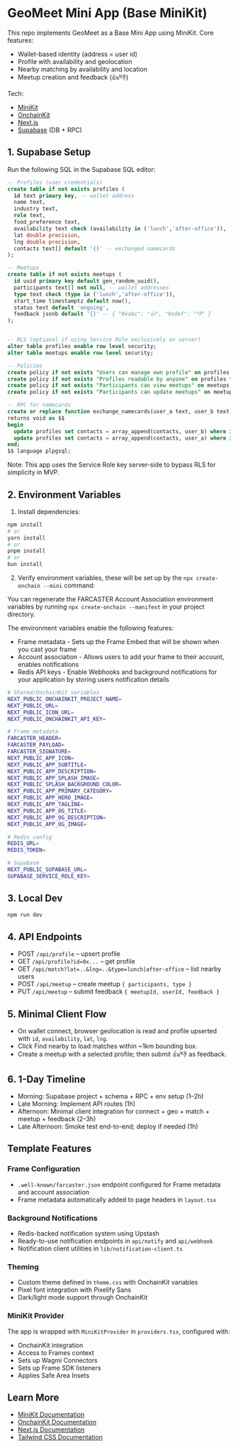 # GeoMeet Mini App (Base MiniKit)

This repo implements GeoMeet as a Base Mini App using MiniKit. Core features:

- Wallet-based identity (address = user id)
- Profile with availability and geolocation
- Nearby matching by availability and location
- Meetup creation and feedback (👍/👎)

Tech:

- [MiniKit](https://docs.base.org/builderkits/minikit/overview)
- [OnchainKit](https://www.base.org/builders/onchainkit)
- [Next.js](https://nextjs.org/docs)
- [Supabase](https://supabase.com) (DB + RPC)

## 1. Supabase Setup

Run the following SQL in the Supabase SQL editor:

```sql
-- Profiles (user credentials)
create table if not exists profiles (
  id text primary key, -- wallet address
  name text,
  industry text,
  role text,
  food_preference text,
  availability text check (availability in ('lunch','after-office')),
  lat double precision,
  lng double precision,
  contacts text[] default '{}' -- exchanged namecards
);

-- Meetups
create table if not exists meetups (
  id uuid primary key default gen_random_uuid(),
  participants text[] not null, -- wallet addresses
  type text check (type in ('lunch','after-office')),
  start_time timestamptz default now(),
  status text default 'ongoing',
  feedback jsonb default '{}' -- { "0xabc": "👍", "0xdef": "👎" }
);


-- RLS (optional if using Service Role exclusively on server)
alter table profiles enable row level security;
alter table meetups enable row level security;

-- Policies
create policy if not exists "Users can manage own profile" on profiles for all using (id = auth.jwt() ->> 'sub');
create policy if not exists "Profiles readable by anyone" on profiles for select using (true);
create policy if not exists "Participants can view meetups" on meetups for select using (auth.jwt() ->> 'sub' = any(participants));
create policy if not exists "Participants can update meetups" on meetups for update using (auth.jwt() ->> 'sub' = any(participants));

-- RPC for namecards
create or replace function exchange_namecards(user_a text, user_b text)
returns void as $$
begin
  update profiles set contacts = array_append(contacts, user_b) where id = user_a;
  update profiles set contacts = array_append(contacts, user_a) where id = user_b;
end;
$$ language plpgsql;
```

Note: This app uses the Service Role key server-side to bypass RLS for simplicity in MVP.

## 2. Environment Variables

1. Install dependencies:

```bash
npm install
# or
yarn install
# or
pnpm install
# or
bun install
```

2. Verify environment variables, these will be set up by the `npx create-onchain --mini` command:

You can regenerate the FARCASTER Account Association environment variables by running `npx create-onchain --manifest` in your project directory.

The environment variables enable the following features:

- Frame metadata - Sets up the Frame Embed that will be shown when you cast your frame
- Account association - Allows users to add your frame to their account, enables notifications
- Redis API keys - Enable Webhooks and background notifications for your application by storing users notification details

```bash
# Shared/OnchainKit variables
NEXT_PUBLIC_ONCHAINKIT_PROJECT_NAME=
NEXT_PUBLIC_URL=
NEXT_PUBLIC_ICON_URL=
NEXT_PUBLIC_ONCHAINKIT_API_KEY=

# Frame metadata
FARCASTER_HEADER=
FARCASTER_PAYLOAD=
FARCASTER_SIGNATURE=
NEXT_PUBLIC_APP_ICON=
NEXT_PUBLIC_APP_SUBTITLE=
NEXT_PUBLIC_APP_DESCRIPTION=
NEXT_PUBLIC_APP_SPLASH_IMAGE=
NEXT_PUBLIC_SPLASH_BACKGROUND_COLOR=
NEXT_PUBLIC_APP_PRIMARY_CATEGORY=
NEXT_PUBLIC_APP_HERO_IMAGE=
NEXT_PUBLIC_APP_TAGLINE=
NEXT_PUBLIC_APP_OG_TITLE=
NEXT_PUBLIC_APP_OG_DESCRIPTION=
NEXT_PUBLIC_APP_OG_IMAGE=

# Redis config
REDIS_URL=
REDIS_TOKEN=

# Supabase
NEXT_PUBLIC_SUPABASE_URL=
SUPABASE_SERVICE_ROLE_KEY=
```

## 3. Local Dev

```bash
npm run dev
```

## 4. API Endpoints

- POST `/api/profile` – upsert profile
- GET `/api/profile?id=0x...` – get profile
- GET `/api/match?lat=..&lng=..&type=lunch|after-office` – list nearby users
- POST `/api/meetup` – create meetup `{ participants, type }`
- PUT `/api/meetup` – submit feedback `{ meetupId, userId, feedback }`


## 5. Minimal Client Flow

- On wallet connect, browser geolocation is read and profile upserted with `id`, `availability`, `lat`, `lng`.
- Click Find nearby to load matches within ~1km bounding box.
- Create a meetup with a selected profile; then submit 👍/👎 as feedback.


## 6. 1-Day Timeline

- Morning: Supabase project + schema + RPC + env setup (1–2h)
- Late Morning: Implement API routes (1h)
- Afternoon: Minimal client integration for connect + geo + match + meetup + feedback (2–3h)
- Late Afternoon: Smoke test end-to-end; deploy if needed (1h)

## Template Features

### Frame Configuration

- `.well-known/farcaster.json` endpoint configured for Frame metadata and account association
- Frame metadata automatically added to page headers in `layout.tsx`

### Background Notifications

- Redis-backed notification system using Upstash
- Ready-to-use notification endpoints in `api/notify` and `api/webhook`
- Notification client utilities in `lib/notification-client.ts`

### Theming

- Custom theme defined in `theme.css` with OnchainKit variables
- Pixel font integration with Pixelify Sans
- Dark/light mode support through OnchainKit

### MiniKit Provider

The app is wrapped with `MiniKitProvider` in `providers.tsx`, configured with:

- OnchainKit integration
- Access to Frames context
- Sets up Wagmi Connectors
- Sets up Frame SDK listeners
- Applies Safe Area Insets


## Learn More

- [MiniKit Documentation](https://docs.base.org/builderkits/minikit/overview)
- [OnchainKit Documentation](https://docs.base.org/builderkits/onchainkit/getting-started)
- [Next.js Documentation](https://nextjs.org/docs)
- [Tailwind CSS Documentation](https://tailwindcss.com/docs)
